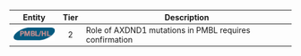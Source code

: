 |Entity|Tier|Description              |
|:----:|:----:|------------------------------|
|![PMBL](images/icons/PMBL_tier2.png) | 2 | Role of AXDND1 mutations in PMBL requires confirmation|
